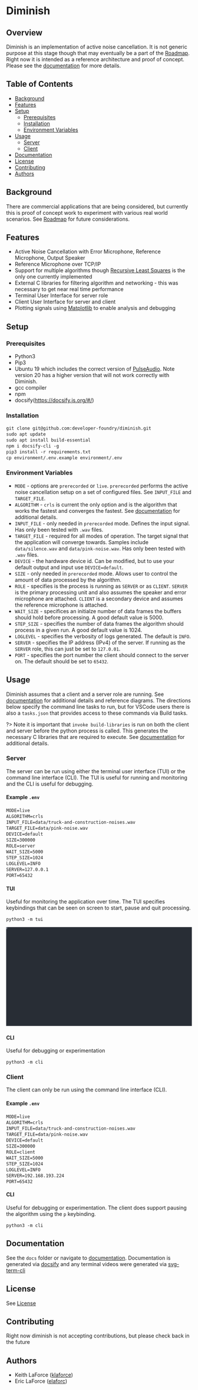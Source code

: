 # Diminish

## Overview

Diminish is an implementation of active noise cancellation. It is not generic purpose at this stage though that may eventually be a part of the [Roadmap](https://diminish.ai/#/). Right now it is intended as a reference architecture and proof of concept. Please see the [documentation](https://diminish.ai/#/) for more details.

## Table of Contents
- [Background](#background)
- [Features](#features)
- [Setup](#setup)
    - [Prerequisites](#prerequisites)
    - [Installation](#installation)
    - [Environment Variables](#environment-variables)
- [Usage](#usage)
    - [Server](#server)
    - [Client](#client)
- [Documentation](#documentation)
- [License](#license)
- [Contributing](#contributing)
- [Authors](#authors)

## Background
There are commercial applications that are being considered, but currently this is proof of concept work to experiment with various real world scenarios. See [Roadmap](https://diminish.ai/#/) for future considerations.

## Features

- Active Noise Cancellation with Error Microphone, Reference Microphone, Output Speaker
- Reference Microphone over TCP/IP
- Support for multiple algorithms though [Recursive Least Squares](https://en.wikipedia.org/wiki/Recursive_least_squares_filter) is the only one currently implemented
- External C libraries for filtering algorithm and networking - this was necessary to get near real time performance
- Terminal User Interface for server role
- Client User Interface for server and client
- Plotting signals using [Matplotlib](https://matplotlib.org/) to enable analysis and debugging


## Setup

### Prerequisites
- Python3
- Pip3
- Ubuntu 19 which includes the correct version of [PulseAudio](https://www.freedesktop.org/wiki/Software/PulseAudio/). Note version 20 has a higher version that will not work correctly with Diminish.
- gcc compiler
- npm
- docsify(https://docsify.js.org/#/)

### Installation
```
git clone git@github.com:developer-foundry/diminish.git
sudo apt update
sudo apt install build-essential
npm i docsify-cli -g
pip3 install -r requirements.txt
cp environment/.env.example environment/.env
```

### Environment Variables

* `MODE` - options are `prerecorded` or `live`. `prerecorded` performs the active noise cancellation setup on a set of configured files. See `INPUT_FILE` and `TARGET_FILE`.
* `ALGORITHM` - `crls` is current the only option and is the algorithm that works the fastest and converges the fastest. See [documentation](https://diminish.ai/#/) for additional details.
* `INPUT_FILE` - only needed in `prerecorded` mode. Defines the input signal. Has only been tested with `.wav` files.
* `TARGET_FILE` - required for all modes of operation. The target signal that the application will converge towards. Samples include `data/silence.wav` and `data/pink-noise.wav`. Has only been tested with `.wav` files.
* `DEVICE` - the hardware device id. Can be modified, but to use your default output and input use `DEVICE=default`.
* `SIZE` - only needed in `prerecorded` mode. Allows user to control the amount of data processed by the algorithm.
* `ROLE` - specifies is the process is running as `SERVER` or as `CLIENT`. `SERVER` is the primary processing unit and also assumes the speaker and error microphone are attached. `CLIENT` is a secondary device and assumes the reference microphone is attached.
* `WAIT_SIZE` - specifices an initialze number of data frames the buffers should hold before processing. A good default value is 5000.
* `STEP_SIZE` - specifies the number of data frames the algorithm should process in a given run. A good default value is 1024.
* `LOGLEVEL` - specifies the verbosity of logs generated. The default is `INFO`.
* `SERVER` - specifies the IP address (IPv4) of the server. If running as the `SERVER` role, this can just be set to `127.0.01`.
* `PORT` - specifies the port number the client should connect to the server on. The default should be set to `65432`.

## Usage

Diminish assumes that a client and a server role are running. See [documentation](https://diminish.ai/#/) for additional details and reference diagrams. The directions below specify the command line tasks to run, but for VSCode users there is also a `tasks.json` that provides access to these commands via Build tasks.

?> Note it is important that `invoke build-libraries` is run on both the client and server before the python process is called. This generates the necessary C libraries that are required to execute. See [documentation](https://diminish.ai/#/) for additional details.

### Server

The server can be run using either the terminal user interface (TUI) or the command line interface (CLI). The TUI is useful for running and monitoring and the CLI is useful for debugging.

#### Example `.env`
```
MODE=live
ALGORITHM=crls
INPUT_FILE=data/truck-and-construction-noises.wav
TARGET_FILE=data/pink-noise.wav
DEVICE=default
SIZE=300000
ROLE=server
WAIT_SIZE=5000
STEP_SIZE=1024
LOGLEVEL=INFO
SERVER=127.0.0.1
PORT=65432
```

#### TUI

Useful for monitoring the application over time. The TUI specifies keybindings that can be seen on screen to start, pause and quit processing.
```
python3 -m tui
```

<div class="sequence">
    <img src="./docs/assets/tuirecording.svg"/>
</div>

#### CLI

Useful for debugging or experimentation
```
python3 -m cli
```

### Client

The client can only be run using the command line interface (CLI).

#### Example `.env`
```
MODE=live
ALGORITHM=crls
INPUT_FILE=data/truck-and-construction-noises.wav
TARGET_FILE=data/pink-noise.wav
DEVICE=default
SIZE=300000
ROLE=client
WAIT_SIZE=5000
STEP_SIZE=1024
LOGLEVEL=INFO
SERVER=192.168.193.224
PORT=65432
```

#### CLI

Useful for debugging or experimentation. The client does support pausing the algorithm using the `p` keybinding.
```
python3 -m cli
```

## Documentation

See the `docs` folder or navigate to [documentation](https://diminish.ai/#/). Documentation is generated via [docsify](https://docsify.js.org/#/) and any terminal videos were generated via [svg-term-cli](https://github.com/marionebl/svg-term-cli)

## License

See [License](LICENSE)

## Contributing

Right now diminish is not accepting contributions, but please check back in the future

## Authors

- Keith LaForce ([klaforce](https://github.com/klaforce/))
- Eric LaForce ([elaforc](https://github.com/elaforc/))
